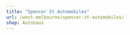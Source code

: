 ```yaml
---
title: "Spencer St Automobiles"
url: /west-melbourne/spencer-st-automobiles/
shop: Autohaus
---
```

